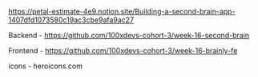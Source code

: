 https://petal-estimate-4e9.notion.site/Building-a-second-brain-app-1407dfd1073580c19ac3cbe9afa9ac27

Backend - https://github.com/100xdevs-cohort-3/week-16-second-brain

Frontend - https://github.com/100xdevs-cohort-3/week-16-brainly-fe

icons - heroicons.com